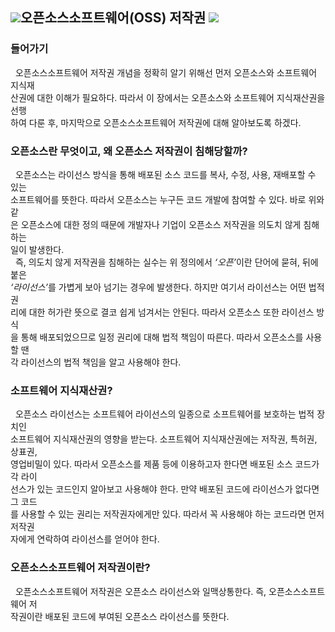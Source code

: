 

 ## <img src="https://img.shields.io/badge/-FFFFFF?style=flat-square&logo=opensourceinitiative&logoColor=black"/>오픈소스소프트웨어(OSS) 저작권 <img src="https://img.shields.io/badge/-FFFFFF?style=flat-square&logo=opensourceinitiative&logoColor=black"/>

### 들어가기
&nbsp;&nbsp;오픈소스소프트웨어 저작권 개념을 정확히 알기 위해선 먼저 오픈소스와 소프트웨어 지식재<br>산권에 대한 이해가 필요하다. 따라서 이 장에서는 오픈소스와 소프트웨어 지식재산권을 선행<br>하여 다룬 후, 마지막으로 오픈소스소프트웨어 저작권에 대해 알아보도록 하겠다.

 
### 오픈소스란 무엇이고, 왜 오픈소스 저작권이 침해당할까?
&nbsp;&nbsp;오픈소스는 라이선스 방식을 통해 배포된 소스 코드를 복사, 수정, 사용, 재배포할 수 있는<br> 소프트웨어를 뜻한다. 따라서 오픈소스는 누구든 코드 개발에 참여할 수 있다. 바로 위와 같<br>은 오픈소스에 대한 정의 때문에 개발자나 기업이 오픈소스 저작권을 의도치 않게 침해하는<br> 일이 발생한다. <br>&nbsp;&nbsp;즉, 의도치 않게 저작권을 침해하는 실수는 위 정의에서 <em>‘오픈’</em>이란 단어에 묻혀, 뒤에 붙은<br> <em>‘라이선스’</em>를 가볍게 보아 넘기는 경우에 발생한다. 하지만 여기서 라이선스는 어떤 법적 권<br>리에 대한 허가란 뜻으로 결코 쉽게 넘겨서는 안된다. 따라서 오픈소스 또한 라이선스 방식<br>을 통해 배포되었으므로 일정 권리에 대해 법적 책임이 따른다. 따라서 오픈소스를 사용할 땐<br> 각 라이선스의 법적 책임을 알고 사용해야 한다.

### 소프트웨어 지식재산권?
&nbsp;&nbsp;오픈소스 라이선스는 소프트웨어 라이선스의 일종으로 소프트웨어를 보호하는 법적 장치인<br> 소프트웨어 지식재산권의 영향을 받는다. 소프트웨어 지식재산권에는 저작권, 특허권, 상표권,<br> 영업비밀이 있다. 따라서 오픈소스를 제품 등에 이용하고자 한다면 배포된 소스 코드가 각 라이<br>선스가 있는 코드인지 알아보고 사용해야 한다. 만약 배포된 코드에 라이선스가 없다면 그 코드<br>를 사용할 수 있는 권리는 저작권자에게만 있다. 따라서 꼭 사용해야 하는 코드라면 먼저 저작권<br>자에게 연락하여 라이선스를 얻어야 한다. 
 
### 오픈소스소프트웨어 저작권이란?
&nbsp;&nbsp;오픈소스소프트웨어 저작권은 오픈소스 라이선스와 일맥상통한다. 즉, 오픈소스소프트웨어 저<br>작권이란 배포된 코드에 부여된 오픈소스 라이선스를 뜻한다.
